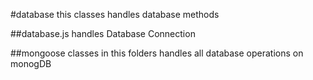 #database
this classes handles database methods

##database.js
handles Database Connection

##mongoose
classes in this folders handles all database operations on monogDB